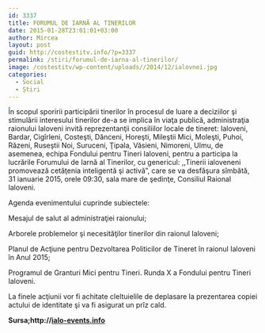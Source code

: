 ```yaml
---
id: 3337
title: FORUMUL DE IARNĂ AL TINERILOR
date: 2015-01-28T23:01:01+03:00
author: Mircea
layout: post
guid: http://costestitv.info/?p=3337
permalink: /stiri/forumul-de-iarna-al-tinerilor/
image: /costestitv/wp-content/uploads//2014/12/ialovnei.jpg
categories:
  - Social
  - Știri
---
```

În scopul sporirii participării tinerilor în procesul de luare a deciziilor şi stimulării interesului tinerilor de-a se implica în viaţa publică, administraţia raionului Ialoveni invită reprezentanţii consiliilor locale de tineret: Ialoveni, Bardar, <!--more-->Cigîrleni, Costeşti, Dănceni, Horeşti, Mileştii Mici, Moleşti, Puhoi, Răzeni, Ruseştii Noi, Suruceni, Ţipala, Văsieni, Nimoreni, Ulmu, de asemenea, echipa Fondului pentru Tineri Ialoveni, pentru a participa la lucrările Forumului de Iarnă al Tinerilor, cu genericul: ,,Tinerii ialoveneni promovează cetăţenia inteligentă şi activă&#8221;, care se va desfăşura sîmbătă, 31 ianuarie 2015, orele 09:30, sala mare de şedinţe, Consiliul Raional Ialoveni.

Agenda evenimentului cuprinde subiectele:

Mesajul de salut al administraţiei raionului;

Arborele problemelor şi necesităţilor tinerilor din raionul Ialoveni;

Planul de Acţiune pentru Dezvoltarea Politicilor de Tineret în raionul Ialoveni în Anul 2015;

Programul de Granturi Mici pentru Tineri. Runda X a Fondului pentru Tineri Ialoveni.

La finele acţiunii vor fi achitate cleltuielile de deplasare la prezentarea copiei actului de identitate şi va fi asigurat un prîz cald.

**Sursa;http://[ialo-events.info](http://ialo-events.info)**